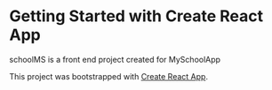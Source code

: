 # Getting Started with Create React App

schoolMS is a front end project created for MySchoolApp

This project was bootstrapped with [Create React App](https://github.com/facebook/create-react-app).
